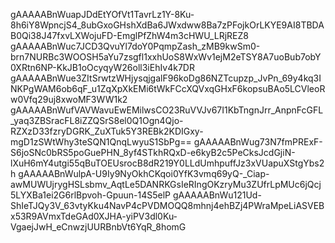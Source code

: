 gAAAAABnWuapJDdEtYOfVt1TavrLz1Y-8Ku-8h6iY8WpncjS4_8ubGxoGHshXdBa6JWxdww8Ba7zPFojkOrLKYE9AI8TBDAB0Qi38J47fxvLXWojuFD-EmglPfZhW4m3cHWU_LRjREZ8
gAAAAABnWuc7JCD3QvuYl7doY0PqmpZash_zMB9kwSm0-brn7NURBc3WOOSH5aYu7zsgfl1xxhUoS8WxWv1ejM2eTSY8A7uoBub7obY0XRtn6NP-KkJB1oOcyqyW26oll3iEhIv4k7DR
gAAAAABnWue3ZItSrwtzWHjysqjgalF96koDg86NZTcupzp_JvPn_69y4kq3INKPgWAM6ob6qF_u1ZqXpXkEMi6tWkFCcXQVxqGHxF6kopsuBAo5LCVleoRw0Vfq29uj8xwoMF3WW1k2
gAAAAABnWufVAVWavuEwEMilwsCO23RuVVJv67I1KbTngnJrr_AnpnFcGFL_yaq3ZBSracFL8iZZQSrS8el0Q1Ogn4Qjo-RZXzD33fzryDGRK_ZuXTuk5Y3REBk2KDIGxy-mgD1zSWtWhy3teSQN1QnqLwyuS1SbPg==
gAAAAABnWug73N7fmPRExF-S6joSNc0bRS5poGuePHN_8yf4STkhRQxD-e6kyB2c5PeCksJcdGjiN-lXuH6mY4utgi55qBuTOEUsrocB8dR219Y0LLdUmhpuffJz3xVUapuXStgYbs2h
gAAAAABnWulpA-U9Iy9NyOkhCKqoi0YfK3vmq69yQ-_Ciap-awMUWUjrygHSLsbmv_AqtLe5DANRKGsIeRIngOKzryMu3ZUfrLpMUc6jQcj5LYXBa1ei2G6rlBpvoh-Gpuun-14S5elP
gAAAAABnWu121Ud-ShIeTJQy3V_63vtyKku4NavP4cPVDMOQQ8mhnj4ehBZj4PWraMpeLiASVEBx53R9AVmxTdeGAd0XJHA-yiPV3dl0Ku-VgaejJwH_eCnwzjUURBnbVt6YqR_8homG

